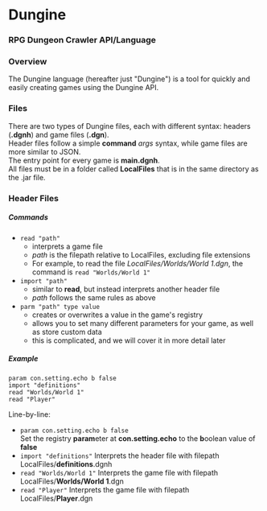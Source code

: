 # Dungine
### RPG Dungeon Crawler API/Language

### Overview
The Dungine language (hereafter just "Dungine") is a tool for quickly and easily creating games using the Dungine API.

### Files
There are two types of Dungine files, each with different syntax: headers (**.dgnh**) and game files (**.dgn**).  
Header files follow a simple **command** *args* syntax, while game files are more similar to JSON.  
The entry point for every game is **main.dgnh**.  
All files must be in a folder called **LocalFiles** that is in the same directory as the .jar file.

### Header Files
##### Commands
 + ```read "path"```
   + interprets a game file
   + *path* is the filepath relative to LocalFiles, excluding file extensions
   + For example, to read the file *LocalFiles/Worlds/World 1.dgn*, the command is ```read "Worlds/World 1"```
 + ```import "path"```
   + similar to **read**, but instead interprets another header file
   + *path* follows the same rules as above
 + ```parm "path" type value```
   + creates or overwrites a value in the game's registry
   + allows you to set many different parameters for your game, as well as store custom data
   + this is complicated, and we will cover it in more detail later

##### Example
```
param con.setting.echo b false
import "definitions"
read "Worlds/World 1"
read "Player"
```
Line-by-line:  
 + ```param con.setting.echo b false```  
 Set the registry **param**eter at **con.setting.echo** to the **b**oolean value of **false**
 + ```import "definitions"```
 Interprets the header file with filepath LocalFiles/**definitions**.dgnh
 + ```read "Worlds/World 1"```
 Interprets the game file with filepath LocalFiles/**Worlds/World 1**.dgn
 + ```read "Player"```
 Interprets the game file with filepath LocalFiles/**Player**.dgn
